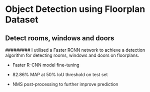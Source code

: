 # Object Detection using Floorplan Dataset
## Detect rooms, windows and doors

#########
I utilised a Faster RCNN network to achieve a detection algorithm for detecting rooms, windows and doors on floorplans.


- Faster R-CNN model fine-tuning

- 82.86% MAP at 50% IoU threshold on test set

- NMS post-processing to further improve prediction
